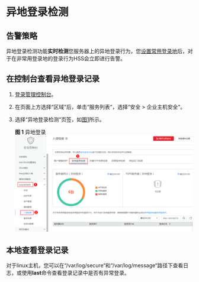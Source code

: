 # 异地登录检测<a name="hss_01_0022"></a>

## 告警策略<a name="section201201758512"></a>

异地登录检测功能**实时检测**您服务器上的异地登录行为，您[设置常用登录地](安全配置.md#section1448034163012)后，对于在非常用登录地的登录行为HSS会立即进行告警。

## 在控制台查看异地登录记录<a name="section19290164117528"></a>

1.  [登录管理控制台](https://console.huaweicloud.com)。
2.  在页面上方选择“区域“后，单击“服务列表“，选择“安全  \>  企业主机安全“。
3.  选择“异地登录检测“页签，如[图1](#fig4864925517049)所示。

    **图 1**  异地登录<a name="fig4864925517049"></a>  
    ![](figures/异地登录.png "异地登录")


## 本地查看登录记录<a name="section7584164311575"></a>

对于linux主机，您可以在“/var/log/secure“和“/var/log/message“路径下查看日志，或使用**last**命令查看登录记录中是否有异常登录。

